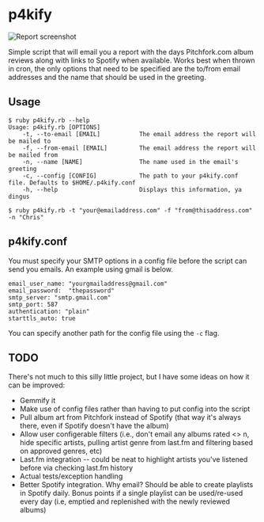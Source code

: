 # p4kify
![Report screenshot](https://raw.github.com/chriskd/p4kify/master/images/report-screenshot.png)

Simple script that will email you a report with the days Pitchfork.com album reviews along with links to Spotify when available. Works best when thrown in cron, the only options that need to be specified are the to/from email addresses and the name that should be used in the greeting. 

## Usage

```
$ ruby p4kify.rb --help
Usage: p4kify.rb [OPTIONS]
    -t, --to-email [EMAIL]           The email address the report will be mailed to
    -f, --from-email [EMAIL]         The email address the report will be mailed from
    -n, --name [NAME]                The name used in the email's greeting
    -c, --config [CONFIG]            The path to your p4kify.conf file. Defaults to $HOME/.p4kify.conf
    -h, --help                       Displays this information, ya dingus
```

```
$ ruby p4kify.rb -t "your@emailaddress.com" -f "from@thisaddress.com" -n "Chris"
```
## p4kify.conf

You must specify your SMTP options in a config file before the script can send you emails. An example using gmail is below.

```
email_user_name: "yourgmailaddress@gmail.com"
email_password:  "thepassword"
smtp_server: "smtp.gmail.com"
smtp_port: 587
authentication: "plain"
starttls_auto: true
```

You can specify another path for the config file using the `-c` flag. 

## TODO

There's not much to this silly little project, but I have some ideas on how it can be improved:

* Gemmify it
* Make use of config files rather than having to put config into the script
* Pull album art from Pitchfork instead of Spotify (that way it's always there, even if Spotify doesn't have the album)
* Allow user configerable filters (i.e., don't email any albums rated <> n, hide specific artists, pulling artist genre from last.fm and filtering based on approved genres, etc)
* Last.fm integration -- could be neat to highlight artists you've listened before via checking last.fm history
* Actual tests/exception handling
* Better Spotify integration. Why email? Should be able to create playlists in Spotify daily. Bonus points if a single playlist can be used/re-used every day (i.e, emptied and replenished with the newly reviewed albums)
